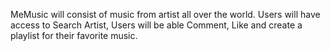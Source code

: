 MeMusic will consist of music from artist all over the world. Users will have access to Search Artist, Users will be able Comment, Like and create a playlist for their favorite music.